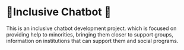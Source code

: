 # 🤝Inclusive Chatbot 🤝 
 This is an inclusive chatbot development project. which is focused on providing help to minorities, bringing them closer to support groups, information on institutions that can support them and social programs.
